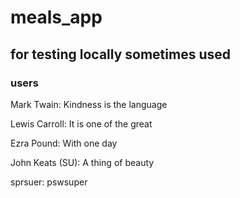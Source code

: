 # meals_app

## for testing locally sometimes used
### users
Mark Twain: Kindness is the language

Lewis Carroll: It is one of the great

Ezra Pound: With one day

John Keats (SU): A thing of beauty

sprsuer: pswsuper

